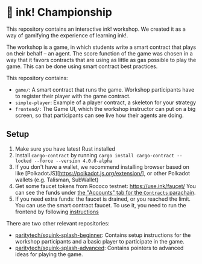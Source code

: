 # 🦑 ink! Championship

This repository contains an interactive ink! workshop. 
We created it as a way of gamifying the experience of learning ink!.

The workshop is a game, in which students write a smart contract
that plays on their behalf – an agent.
The score function of the game was chosen in a way that it favors
contracts that are using as little as gas possible to play the game.
This can be done using smart contract best practices.

This repository contains:

* `game/`: A smart contract that runs the game. Workshop participants
  have to register their player with the game contract.
* `simple-player`: Example of a player contract, a skeleton for your strategy
* `frontend/`: The Game UI, which the workshop instructor can put
  on a big screen, so that participants can see live how their agents
  are doing.

## Setup
1. Make sure you have latest Rust installed
2. Install `cargo-contract` by running `cargo install cargo-contract --locked --force --version 4.0.0-alpha`
3. If you don't have a wallet, we recommend installing browser based on like [PolkadotJS][https://polkadot.js.org/extension/], 
or other Polkadot wallets (e.g. Talisman, SubWallet)
4. Get some faucet tokens from Rococo testnet: https://use.ink/faucet/
You can see the funds under
[the "Accounts" tab for the `Contracts` parachain](https://polkadot.js.org/apps/?rpc=wss%3A%2F%2Frococo-contracts-rpc.polkadot.io#/accounts).
5. If you need extra funds: the faucet is drained, or you reached the limit. You can use the smart contract faucet.
To use it, you need to run the frontend by following [instructions](/smart-faucet/README.md)


There are two other relevant repositories:

* [paritytech/squink-splash-beginner](https://github.com/paritytech/squink-splash-beginner):
  Contains setup instructions for the workshop participants and a
  basic player to participate in the game.
* [paritytech/squink-splash-advanced](https://github.com/paritytech/squink-splash-advanced):
  Contains pointers to advanced ideas for playing the game.
